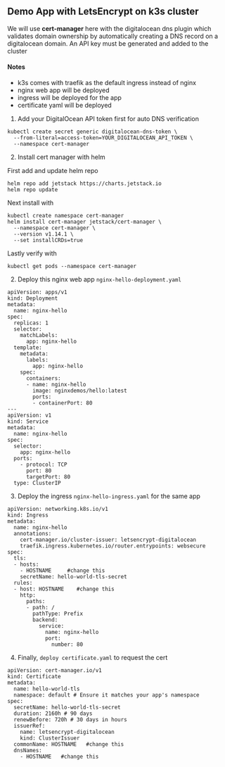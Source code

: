 ## Demo App with LetsEncrypt on k3s cluster

We will use **cert-manager** here with the digitalocean dns plugin which validates domain ownership by automatically creating a DNS record on a digitalocean domain. An API key must be generated and added to the cluster

#### Notes
- k3s comes with traefik as the default ingress instead of nginx
- nginx web app will be deployed
- ingress will be deployed for the app
- certificate yaml will be deployed

1. Add your DigitalOcean API token first for auto DNS verification
```
kubectl create secret generic digitalocean-dns-token \
  --from-literal=access-token=YOUR_DIGITALOCEAN_API_TOKEN \
  --namespace cert-manager
```

2. Install cert manager with helm

First add and update helm repo
```
helm repo add jetstack https://charts.jetstack.io
helm repo update
```

Next install with
```
kubectl create namespace cert-manager
helm install cert-manager jetstack/cert-manager \
  --namespace cert-manager \
  --version v1.14.1 \
  --set installCRDs=true
```

Lastly verify with
```
kubectl get pods --namespace cert-manager
```

2. Deploy this nginx web app `nginx-hello-deployment.yaml`
```
apiVersion: apps/v1
kind: Deployment
metadata:
  name: nginx-hello
spec:
  replicas: 1
  selector:
    matchLabels:
      app: nginx-hello
  template:
    metadata:
      labels:
        app: nginx-hello
    spec:
      containers:
      - name: nginx-hello
        image: nginxdemos/hello:latest
        ports:
        - containerPort: 80
---
apiVersion: v1
kind: Service
metadata:
  name: nginx-hello
spec:
  selector:
    app: nginx-hello
  ports:
    - protocol: TCP
      port: 80
      targetPort: 80
  type: ClusterIP
```

3. Deploy the ingress `nginx-hello-ingress.yaml` for the same app
```
apiVersion: networking.k8s.io/v1
kind: Ingress
metadata:
  name: nginx-hello
  annotations:
    cert-manager.io/cluster-issuer: letsencrypt-digitalocean
    traefik.ingress.kubernetes.io/router.entrypoints: websecure
spec:
  tls:
  - hosts:
    - HOSTNAME     #change this
    secretName: hello-world-tls-secret
  rules:
  - host: HOSTNAME    #change this
    http:
      paths:
      - path: /
        pathType: Prefix
        backend:
          service:
            name: nginx-hello
            port:
              number: 80
```

4. Finally, `deploy certificate.yaml` to request the cert
```
apiVersion: cert-manager.io/v1
kind: Certificate
metadata:
  name: hello-world-tls
  namespace: default # Ensure it matches your app's namespace
spec:
  secretName: hello-world-tls-secret
  duration: 2160h # 90 days
  renewBefore: 720h # 30 days in hours
  issuerRef:
    name: letsencrypt-digitalocean
    kind: ClusterIssuer
  commonName: HOSTNAME   #change this
  dnsNames:
    - HOSTNAME   #change this
```
